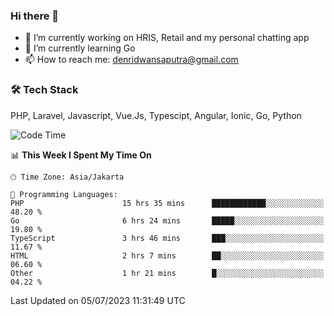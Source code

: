 ### Hi there 👋

- 🔭 I’m currently working on HRIS, Retail and my personal chatting app
- 🌱 I’m currently learning Go
- 📫 How to reach me: denridwansaputra@gmail.com


### 🛠 Tech Stack
PHP, Laravel, Javascript, Vue.Js, Typescipt, Angular, Ionic, Go, Python


<!--START_SECTION:waka-->
![Code Time](http://img.shields.io/badge/Code%20Time-3%2C426%20hrs%2045%20mins-blue)

📊 **This Week I Spent My Time On** 

```text
🕑︎ Time Zone: Asia/Jakarta

💬 Programming Languages: 
PHP                      15 hrs 35 mins      ████████████░░░░░░░░░░░░░   48.20 % 
Go                       6 hrs 24 mins       █████░░░░░░░░░░░░░░░░░░░░   19.80 % 
TypeScript               3 hrs 46 mins       ███░░░░░░░░░░░░░░░░░░░░░░   11.67 % 
HTML                     2 hrs 7 mins        ██░░░░░░░░░░░░░░░░░░░░░░░   06.60 % 
Other                    1 hr 21 mins        █░░░░░░░░░░░░░░░░░░░░░░░░   04.22 % 
```


 Last Updated on 05/07/2023 11:31:49 UTC
<!--END_SECTION:waka-->
